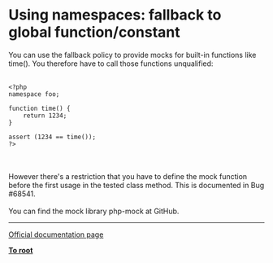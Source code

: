 # Using namespaces: fallback to global function/constant



You can use the fallback policy to provide mocks for built-in functions like time(). You therefore have to call those functions unqualified:<br><br>

```
<?php
namespace foo;

function time() {
    return 1234;
}

assert (1234 == time());
?>
```
<br><br>However there&apos;s a restriction that you have to define the mock function before the first usage in the tested class method. This is documented in Bug #68541.<br><br>You can find the mock library php-mock at GitHub.  

---

[Official documentation page](https://www.php.net/manual/en/language.namespaces.fallback.php)

**[To root](/README.md)**